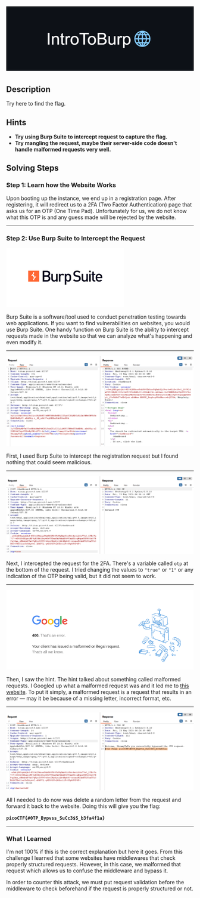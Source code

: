 # ![Title](additional-files/introtoburp-title.png)

## Description

Try here to find the flag.

## Hints

- **Try using Burp Suite to intercept request to capture the flag.**
- **Try mangling the request, maybe their server-side code doesn't handle malformed requests very well.**

## Solving Steps

### Step 1: Learn how the Website Works

Upon booting up the instance, we end up in a registration page. After registering, it will redirect us to a 2FA (Two Factor Authentication) page that asks us for an OTP (One Time Pad). Unfortunately for us, we do not know what this OTP is and any guess made will be rejected by the website.

---

### Step 2: Use Burp Suite to Intercept the Request

![Burp Suite Logo](additional-files/burpsuite.png)

Burp Suite is a software/tool used to conduct penetration testing towards web applications. If you want to find vulnerabilities on websites, you would use Burp Suite. One handy function on Burp Suite is the ability to intercept requests made in the website so that we can analyze what's happening and even modify it.

---

![Register Request](additional-files/regist-request.png)

First, I used Burp Suite to intercept the registration request but I found nothing that could seem malicious.

---

![2FA Request](additional-files/otp-request.png)

Next, I intercepted the request for the 2FA. There's a variable called `otp` at the bottom of the request. I tried changing the values to `"true"` or `"1"` or any indication of the OTP being valid, but it did not seem to work.

---

![Malformed Request](additional-files/malformed-request.png)

Then, I saw the hint. The hint talked about something called malformed requests. I Googled up what a malformed request was and it led me to [this website](https://developer.mozilla.org/en-US/docs/Web/HTTP/Reference/Status/400). To put it simply, a malformed request is a request that results in an error — may it be because of a missing letter, incorrect format, etc.

---

![The Flag](additional-files/flag.png)

All I needed to do now was delete a random letter from the request and forward it back to the website. Doing this will give you the flag:

**`picoCTF{#0TP_Bypvss_SuCc3$S_b3fa4f1a}`**

---

### What I Learned

I'm not 100% if this is the correct explanation but here it goes. From this challenge I learned that some websites have middlewares that check properly structured requests. However, in this case, we malformed that request which allows us to confuse the middleware and bypass it.

In order to counter this attack, we must put request validation before the middleware to check beforehand if the request is properly structured or not.
